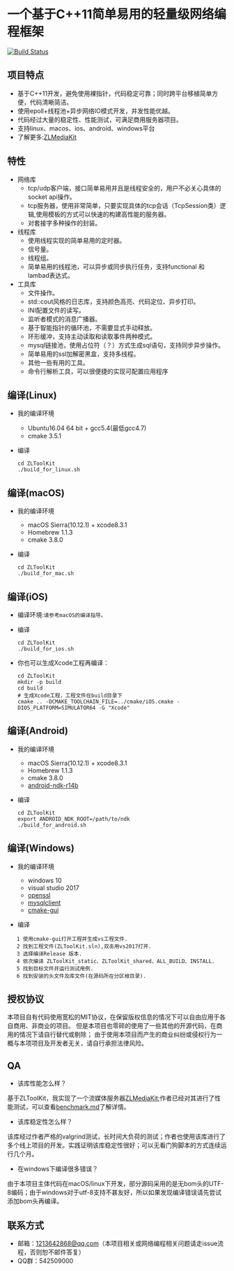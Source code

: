 # 一个基于C++11简单易用的轻量级网络编程框架

[![Build Status](https://travis-ci.org/xiongziliang/ZLToolKit.svg?branch=master)](https://travis-ci.org/xiongziliang/ZLToolKit)

## 项目特点

- 基于C++11开发，避免使用裸指针，代码稳定可靠；同时跨平台移植简单方便，代码清晰简洁。
- 使用epoll+线程池+异步网络IO模式开发，并发性能优越。
- 代码经过大量的稳定性、性能测试，可满足商用服务器项目。
- 支持linux、macos、ios、android、windows平台
- 了解更多:[ZLMediaKit](https://github.com/xia-chu/ZLMediaKit)

## 特性

- 网络库
    - tcp/udp客户端，接口简单易用并且是线程安全的，用户不必关心具体的socket api操作。
    - tcp服务器，使用非常简单，只要实现具体的tcp会话（TcpSession类）逻辑,使用模板的方式可以快速的构建高性能的服务器。
    - 对套接字多种操作的封装。
- 线程库
    - 使用线程实现的简单易用的定时器。
    - 信号量。
    - 线程组。
    - 简单易用的线程池，可以异步或同步执行任务，支持functional 和 lambad表达式。
- 工具库
    - 文件操作。
    - std::cout风格的日志库，支持颜色高亮、代码定位、异步打印。
    - INI配置文件的读写。
    - 监听者模式的消息广播器。
    - 基于智能指针的循环池，不需要显式手动释放。
    - 环形缓冲，支持主动读取和读取事件两种模式。
    - mysql链接池，使用占位符（？）方式生成sql语句，支持同步异步操作。
    - 简单易用的ssl加解密黑盒，支持多线程。
    - 其他一些有用的工具。
    - 命令行解析工具，可以很便捷的实现可配置应用程序

## 编译(Linux)

- 我的编译环境
    - Ubuntu16.04 64 bit + gcc5.4(最低gcc4.7)
    - cmake 3.5.1
- 编译

  ```
  cd ZLToolKit
  ./build_for_linux.sh
  ```  

## 编译(macOS)

- 我的编译环境
    - macOS Sierra(10.12.1) + xcode8.3.1
    - Homebrew 1.1.3
    - cmake 3.8.0
- 编译

  ```
  cd ZLToolKit
  ./build_for_mac.sh
  ```

## 编译(iOS)

- 编译环境:`请参考macOS的编译指导。`
- 编译

  ```
  cd ZLToolKit
  ./build_for_ios.sh
  ```
- 你也可以生成Xcode工程再编译：

  ```
  cd ZLToolKit
  mkdir -p build
  cd build
  # 生成Xcode工程，工程文件在build目录下
  cmake .. -DCMAKE_TOOLCHAIN_FILE=../cmake/iOS.cmake -DIOS_PLATFORM=SIMULATOR64 -G "Xcode"
  ```

## 编译(Android)

- 我的编译环境
    - macOS Sierra(10.12.1) + xcode8.3.1
    - Homebrew 1.1.3
    - cmake 3.8.0
    - [android-ndk-r14b](https://dl.google.com/android/repository/android-ndk-r14b-darwin-x86_64.zip)
- 编译

  ```
  cd ZLToolKit
  export ANDROID_NDK_ROOT=/path/to/ndk
  ./build_for_android.sh
  ```

## 编译(Windows)

- 我的编译环境
    - windows 10
    - visual studio 2017
    - [openssl](http://slproweb.com/download/Win32OpenSSL-1_1_0f.exe)
    - [mysqlclient](https://dev.mysql.com/downloads/file/?id=472430)
    - [cmake-gui](https://cmake.org/files/v3.10/cmake-3.10.0-rc1-win32-x86.msi)

- 编译

```
   1 使用cmake-gui打开工程并生成vs工程文件.
   2 找到工程文件(ZLToolKit.sln),双击用vs2017打开.
   3 选择编译Release 版本.
   4 依次编译 ZLToolKit_static、ZLToolKit_shared、ALL_BUILD、INSTALL.
   5 找到目标文件并运行测试用例.
   6 找到安装的头文件及库文件(在源码所在分区根目录).
```

## 授权协议

本项目自有代码使用宽松的MIT协议，在保留版权信息的情况下可以自由应用于各自商用、非商业的项目。 但是本项目也零碎的使用了一些其他的开源代码，在商用的情况下请自行替代或剔除；
由于使用本项目而产生的商业纠纷或侵权行为一概与本项项目及开发者无关，请自行承担法律风险。

## QA

- 该库性能怎么样？

基于ZLToolKit，我实现了一个流媒体服务器[ZLMediaKit](https://github.com/xia-chu/ZLMediaKit);作者已经对其进行了性能测试，可以查看[benchmark.md](https://github.com/xia-chu/ZLMediaKit/blob/master/benchmark.md)了解详情。

- 该库稳定性怎么样？

该库经过作者严格的valgrind测试，长时间大负荷的测试；作者也使用该库进行了多个线上项目的开发。实践证明该库稳定性很好；可以无看门狗脚本的方式连续运行几个月。

- 在windows下编译很多错误？

由于本项目主体代码在macOS/linux下开发，部分源码采用的是无bom头的UTF-8编码；由于windows对于utf-8支持不甚友好，所以如果发现编译错误请先尝试添加bom头再编译。

## 联系方式

- 邮箱：<1213642868@qq.com>（本项目相关或网络编程相关问题请走issue流程，否则恕不邮件答复）
- QQ群：542509000


